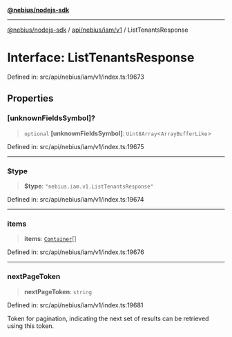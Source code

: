 [**@nebius/nodejs-sdk**](../../../../../README.md)

---

[@nebius/nodejs-sdk](../../../../../README.md) / [api/nebius/iam/v1](../README.md) / ListTenantsResponse

# Interface: ListTenantsResponse

Defined in: src/api/nebius/iam/v1/index.ts:19673

## Properties

### \[unknownFieldsSymbol\]?

> `optional` **\[unknownFieldsSymbol\]**: `Uint8Array`\<`ArrayBufferLike`\>

Defined in: src/api/nebius/iam/v1/index.ts:19675

---

### $type

> **$type**: `"nebius.iam.v1.ListTenantsResponse"`

Defined in: src/api/nebius/iam/v1/index.ts:19674

---

### items

> **items**: [`Container`](Container.md)[]

Defined in: src/api/nebius/iam/v1/index.ts:19676

---

### nextPageToken

> **nextPageToken**: `string`

Defined in: src/api/nebius/iam/v1/index.ts:19681

Token for pagination, indicating the next set of results can be retrieved using this token.
